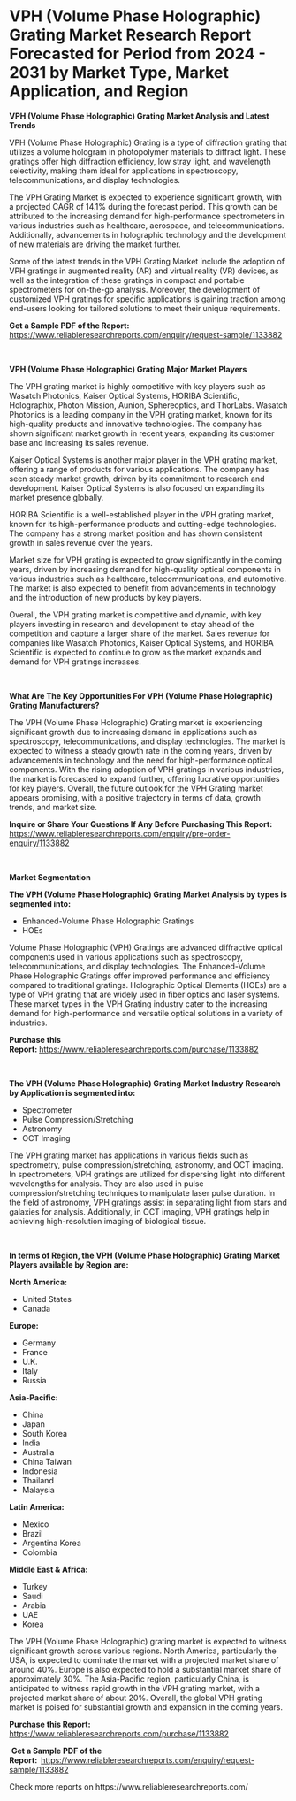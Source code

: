 <p><h1>VPH (Volume Phase Holographic) Grating Market Research Report Forecasted for Period from 2024 -  2031 by Market Type, Market Application, and Region</h1></p><p><strong>VPH (Volume Phase Holographic) Grating Market Analysis and Latest Trends</strong></p>
<p><p>VPH (Volume Phase Holographic) Grating is a type of diffraction grating that utilizes a volume hologram in photopolymer materials to diffract light. These gratings offer high diffraction efficiency, low stray light, and wavelength selectivity, making them ideal for applications in spectroscopy, telecommunications, and display technologies.</p><p>The VPH Grating Market is expected to experience significant growth, with a projected CAGR of 14.1% during the forecast period. This growth can be attributed to the increasing demand for high-performance spectrometers in various industries such as healthcare, aerospace, and telecommunications. Additionally, advancements in holographic technology and the development of new materials are driving the market further.</p><p>Some of the latest trends in the VPH Grating Market include the adoption of VPH gratings in augmented reality (AR) and virtual reality (VR) devices, as well as the integration of these gratings in compact and portable spectrometers for on-the-go analysis. Moreover, the development of customized VPH gratings for specific applications is gaining traction among end-users looking for tailored solutions to meet their unique requirements.</p></p>
<p><strong>Get a Sample PDF of the Report:&nbsp;</strong> <a href="https://www.reliableresearchreports.com/enquiry/request-sample/1133882">https://www.reliableresearchreports.com/enquiry/request-sample/1133882</a></p>
<p>&nbsp;</p>
<p><strong>VPH (Volume Phase Holographic) Grating Major Market Players</strong></p>
<p><p>The VPH grating market is highly competitive with key players such as Wasatch Photonics, Kaiser Optical Systems, HORIBA Scientific, Holographix, Photon Mission, Aunion, Sphereoptics, and ThorLabs. Wasatch Photonics is a leading company in the VPH grating market, known for its high-quality products and innovative technologies. The company has shown significant market growth in recent years, expanding its customer base and increasing its sales revenue.</p><p>Kaiser Optical Systems is another major player in the VPH grating market, offering a range of products for various applications. The company has seen steady market growth, driven by its commitment to research and development. Kaiser Optical Systems is also focused on expanding its market presence globally.</p><p>HORIBA Scientific is a well-established player in the VPH grating market, known for its high-performance products and cutting-edge technologies. The company has a strong market position and has shown consistent growth in sales revenue over the years. </p><p>Market size for VPH grating is expected to grow significantly in the coming years, driven by increasing demand for high-quality optical components in various industries such as healthcare, telecommunications, and automotive. The market is also expected to benefit from advancements in technology and the introduction of new products by key players.</p><p>Overall, the VPH grating market is competitive and dynamic, with key players investing in research and development to stay ahead of the competition and capture a larger share of the market. Sales revenue for companies like Wasatch Photonics, Kaiser Optical Systems, and HORIBA Scientific is expected to continue to grow as the market expands and demand for VPH gratings increases.</p></p>
<p>&nbsp;</p>
<p><strong>What Are The Key Opportunities For VPH (Volume Phase Holographic) Grating Manufacturers?</strong></p>
<p><p>The VPH (Volume Phase Holographic) Grating market is experiencing significant growth due to increasing demand in applications such as spectroscopy, telecommunications, and display technologies. The market is expected to witness a steady growth rate in the coming years, driven by advancements in technology and the need for high-performance optical components. With the rising adoption of VPH gratings in various industries, the market is forecasted to expand further, offering lucrative opportunities for key players. Overall, the future outlook for the VPH Grating market appears promising, with a positive trajectory in terms of data, growth trends, and market size.</p></p>
<p><strong>Inquire or Share Your Questions If Any Before Purchasing This Report:</strong> <a href="https://www.reliableresearchreports.com/enquiry/pre-order-enquiry/1133882">https://www.reliableresearchreports.com/enquiry/pre-order-enquiry/1133882</a></p>
<p>&nbsp;</p>
<p><strong>Market Segmentation</strong></p>
<p><strong>The VPH (Volume Phase Holographic) Grating Market Analysis by types is segmented into:</strong></p>
<p><ul><li>Enhanced-Volume Phase Holographic Gratings</li><li>HOEs</li></ul></p>
<p><p>Volume Phase Holographic (VPH) Gratings are advanced diffractive optical components used in various applications such as spectroscopy, telecommunications, and display technologies. The Enhanced-Volume Phase Holographic Gratings offer improved performance and efficiency compared to traditional gratings. Holographic Optical Elements (HOEs) are a type of VPH grating that are widely used in fiber optics and laser systems. These market types in the VPH Grating industry cater to the increasing demand for high-performance and versatile optical solutions in a variety of industries.</p></p>
<p><strong>Purchase this Report:&nbsp;</strong><a href="https://www.reliableresearchreports.com/purchase/1133882">https://www.reliableresearchreports.com/purchase/1133882</a></p>
<p>&nbsp;</p>
<p><strong>The VPH (Volume Phase Holographic) Grating Market Industry Research by Application is segmented into:</strong></p>
<p><ul><li>Spectrometer</li><li>Pulse Compression/Stretching</li><li>Astronomy</li><li>OCT Imaging</li></ul></p>
<p><p>The VPH grating market has applications in various fields such as spectrometry, pulse compression/stretching, astronomy, and OCT imaging. In spectrometers, VPH gratings are utilized for dispersing light into different wavelengths for analysis. They are also used in pulse compression/stretching techniques to manipulate laser pulse duration. In the field of astronomy, VPH gratings assist in separating light from stars and galaxies for analysis. Additionally, in OCT imaging, VPH gratings help in achieving high-resolution imaging of biological tissue.</p></p>
<p>&nbsp;</p>
<p><strong>In terms of Region, the VPH (Volume Phase Holographic) Grating Market Players available by Region are:</strong></p>
<p>
    <p> <strong> North America: </strong>
        <ul>
            <li>United States</li>
            <li>Canada</li>
        </ul>
        </p> 
    <p> <strong> Europe: </strong>
        <ul>
            <li>Germany</li>
            <li>France</li>
            <li>U.K.</li>
            <li>Italy</li>
            <li>Russia</li>
        </ul>
        </p> 
    <p> <strong> Asia-Pacific: </strong>
        <ul>
            <li>China</li>
            <li>Japan</li>
            <li>South Korea</li>
            <li>India</li>
            <li>Australia</li>
            <li>China Taiwan</li>
            <li>Indonesia</li>
            <li>Thailand</li>
            <li>Malaysia</li>
        </ul>
        </p> 
    <p> <strong> Latin America: </strong>
        <ul>
            <li>Mexico</li>
            <li>Brazil</li>
            <li>Argentina Korea</li>
            <li>Colombia</li>
        </ul>
        </p> 
    <p> <strong> Middle East & Africa: </strong>
        <ul>
            <li>Turkey</li>
            <li>Saudi</li>
            <li>Arabia</li>
            <li>UAE</li>
            <li>Korea</li>
        </ul>
    </p>
    </p>
<p><p>The VPH (Volume Phase Holographic) grating market is expected to witness significant growth across various regions. North America, particularly the USA, is expected to dominate the market with a projected market share of around 40%. Europe is also expected to hold a substantial market share of approximately 30%. The Asia-Pacific region, particularly China, is anticipated to witness rapid growth in the VPH grating market, with a projected market share of about 20%. Overall, the global VPH grating market is poised for substantial growth and expansion in the coming years.</p></p>
<p><strong>Purchase this Report: </strong><a href="https://www.reliableresearchreports.com/purchase/1133882">https://www.reliableresearchreports.com/purchase/1133882</a></p>
<p>&nbsp;<strong>Get a Sample PDF of the Report:&nbsp;&nbsp;</strong><a href="https://www.reliableresearchreports.com/enquiry/request-sample/1133882">https://www.reliableresearchreports.com/enquiry/request-sample/1133882</a></p>
<p><strong></strong></p>
<p>Check more reports on https://www.reliableresearchreports.com/</p>